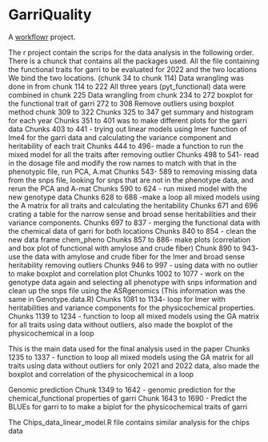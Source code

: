 # GarriQuality

A [workflowr][] project.

[workflowr]: https://github.com/workflowr/workflowr
The r project contain the scrips for the data analysis in the following order.
There is a chunck that contains all the packages used.
All the file containing the functional traits for garri to be evaluated for 2022 and the two locations
We bind the two locations. (chunk 34 to chunk 114)
Data wrangling was done in from chunk 114 to 222
All three years (pyt_functional) data were combined in chunk 225 
Data wrangling from chunk 234 to 272
boxplot for the functional trait of garri 272 to 308
Remove outliers using boxplot method chunk 309 to 322
Chunks 325 to 347 get summary and histogram for each year
Chunks 351 to 401 was to make different plots for the garri data
Chunks 403 to 441 - trying out linear models using lmer function of lme4 for the garri data and calculating the variance component and heritability of each trait
Chunks 444 to 496-  made a function to run the mixed model for all the traits after removing outlier
Chunks 498 to 541- read in the dosage file and modify the row names to match with that in the phenotypic file, run PCA, A.mat
Chunks 543- 589 to removing missing data from the snps file, looking for snps that are not in the phenotype data, and rerun the PCA and A-mat
Chunks 590 to 624 - run mixed model with the new genotype data 
Chunks 628 to 688 -make a loop all mixed models using the A matrix for all traits and calculating the heritability
Chunks 671 and 696 crating a table for the narrow sense and broad sense heritabilities and their variance components.
Chunks 697 to 837 - merging the functional data with the chemical data of garri for both locations
Chunks 840 to 854 - clean the new data frame chem_pheno
Chunks 857 to 886- make plots (correlation and box plot of functional with amylose and crude fiber)
Chunk 890 to 943- use the data with amylose and crude fiber for the lmer and broad sense heritability removing outliers
Chunks 946 to 997 - using data with no outlier to make boxplot and correlation plot
Chunks 1002 to 1077 -  work on the genotype data again and selecting all phenotype with snps information and clean up the snps file using the ASRgenomics (This information was the same in Genotype.data.R)
Chunks 1081 to 1134- loop for lmer  with heritabilities and variance components for the physicochemical properties.
Chunks 1139 to 1234 - function to loop all mixed models using the GA matrix for all traits using data without outliers, also made the boxplot of the physicochemical in a loop


This is the main data used for the final analysis used in the paper
Chunks 1235 to 1337 - function to loop all mixed models using the GA matrix for all traits using data without outliers for only 2021 and 2022 data, also made the boxplot and correlation of the physicochemical in a loop

Genomic prediction
Chunk 1349 to 1642 - genomic prediction for the chemical_functional properties of garri
Chunk 1643 to 1690 -  Predict the BLUEs for garri to to make a biplot for the physicochemical traits of garri

The Chips_data_linear_model.R file contains similar analysis for the chips data 
